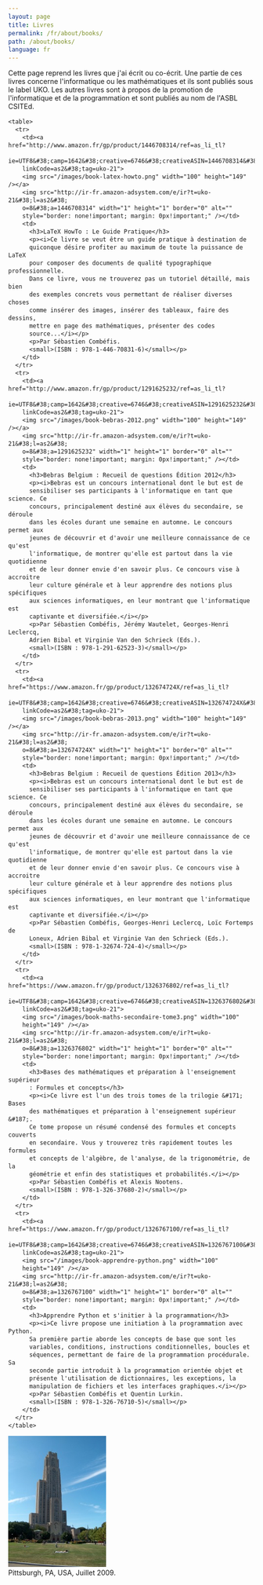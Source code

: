 ```yaml
---
layout: page
title: Livres
permalink: /fr/about/books/
path: /about/books/
language: fr
---
```


<div class="page-col-wrapper">
  <div class="page-col page-col-1">
    <p>Cette page reprend les livres que j'ai écrit ou co-écrit. Une partie de
    ces livres concerne l'informatique ou les mathématiques et ils sont publiés
    sous le label UKO. Les autres livres sont à propos de la promotion de
    l'informatique et de la programmation et sont publiés au nom de l'ASBL
    CSITEd.</p>

    <table>
      <tr>
        <td><a href="http://www.amazon.fr/gp/product/1446708314/ref=as_li_tl?
        ie=UTF8&#38;camp=1642&#38;creative=6746&#38;creativeASIN=1446708314&#38;
        linkCode=as2&#38;tag=uko-21">
        <img src="/images/book-latex-howto.png" width="100" height="149" /></a>
        <img src="http://ir-fr.amazon-adsystem.com/e/ir?t=uko-21&#38;l=as2&#38;
        o=8&#38;a=1446708314" width="1" height="1" border="0" alt=""
        style="border: none!important; margin: 0px!important;" /></td>
        <td>
          <h3>LaTeX HowTo : Le Guide Pratique</h3>
          <p><i>Ce livre se veut être un guide pratique à destination de
          quiconque désire profiter au maximum de toute la puissance de LaTeX
          pour composer des documents de qualité typographique professionnelle.
          Dans ce livre, vous ne trouverez pas un tutoriel détaillé, mais bien
          des exemples concrets vous permettant de réaliser diverses choses
          comme insérer des images, insérer des tableaux, faire des dessins,
          mettre en page des mathématiques, présenter des codes
          source...</i></p>
          <p>Par Sébastien Combéfis.
          <small>(ISBN : 978-1-446-70831-6)</small></p>
        </td>
      </tr>
      <tr>
        <td><a href="http://www.amazon.fr/gp/product/1291625232/ref=as_li_tl?
        ie=UTF8&#38;camp=1642&#38;creative=6746&#38;creativeASIN=1291625232&#38;
        linkCode=as2&#38;tag=uko-21">
        <img src="/images/book-bebras-2012.png" width="100" height="149" /></a>
        <img src="http://ir-fr.amazon-adsystem.com/e/ir?t=uko-21&#38;l=as2&#38;
        o=8&#38;a=1291625232" width="1" height="1" border="0" alt=""
        style="border: none!important; margin: 0px!important;" /></td>
        <td>
          <h3>Bebras Belgium : Recueil de questions Édition 2012</h3>
          <p><i>Bebras est un concours international dont le but est de
          sensibiliser ses participants à l'informatique en tant que science. Ce
          concours, principalement destiné aux élèves du secondaire, se déroule
          dans les écoles durant une semaine en automne. Le concours permet aux
          jeunes de découvrir et d'avoir une meilleure connaissance de ce qu'est
          l'informatique, de montrer qu'elle est partout dans la vie quotidienne
          et de leur donner envie d'en savoir plus. Ce concours vise à accroitre
          leur culture générale et à leur apprendre des notions plus spécifiques
          aux sciences informatiques, en leur montrant que l'informatique est
          captivante et diversifiée.</i></p>
          <p>Par Sébastien Combéfis, Jérémy Wautelet, Georges-Henri Leclercq,
          Adrien Bibal et Virginie Van den Schrieck (Eds.).
          <small>(ISBN : 978-1-291-62523-3)</small></p>
        </td>
      </tr>
      <tr>
        <td><a href="https://www.amazon.fr/gp/product/132674724X/ref=as_li_tl?
        ie=UTF8&#38;camp=1642&#38;creative=6746&#38;creativeASIN=132674724X&#38;
        linkCode=as2&#38;tag=uko-21">
        <img src="/images/book-bebras-2013.png" width="100" height="149" /></a>
        <img src="http://ir-fr.amazon-adsystem.com/e/ir?t=uko-21&#38;l=as2&#38;
        o=8&#38;a=132674724X" width="1" height="1" border="0" alt=""
        style="border: none!important; margin: 0px!important;" /></td>
        <td>
          <h3>Bebras Belgium : Recueil de questions Édition 2013</h3>
          <p><i>Bebras est un concours international dont le but est de
          sensibiliser ses participants à l'informatique en tant que science. Ce
          concours, principalement destiné aux élèves du secondaire, se déroule
          dans les écoles durant une semaine en automne. Le concours permet aux
          jeunes de découvrir et d'avoir une meilleure connaissance de ce qu'est
          l'informatique, de montrer qu'elle est partout dans la vie quotidienne
          et de leur donner envie d'en savoir plus. Ce concours vise à accroitre
          leur culture générale et à leur apprendre des notions plus spécifiques
          aux sciences informatiques, en leur montrant que l'informatique est
          captivante et diversifiée.</i></p>
          <p>Par Sébastien Combéfis, Georges-Henri Leclercq, Loïc Fortemps de
          Loneux, Adrien Bibal et Virginie Van den Schrieck (Eds.).
          <small>(ISBN : 978-1-32674-724-4)</small></p>
        </td>
      </tr>
      <tr>
        <td><a href="https://www.amazon.fr/gp/product/1326376802/ref=as_li_tl?
        ie=UTF8&#38;camp=1642&#38;creative=6746&#38;creativeASIN=1326376802&#38;
        linkCode=as2&#38;tag=uko-21">
        <img src="/images/book-maths-secondaire-tome3.png" width="100"
        height="149" /></a>
        <img src="http://ir-fr.amazon-adsystem.com/e/ir?t=uko-21&#38;l=as2&#38;
        o=8&#38;a=1326376802" width="1" height="1" border="0" alt=""
        style="border: none!important; margin: 0px!important;" /></td>
        <td>
          <h3>Bases des mathématiques et préparation à l'enseignement supérieur
          : Formules et concepts</h3>
          <p><i>Ce livre est l'un des trois tomes de la trilogie &#171; Bases
          des mathématiques et préparation à l'enseignement supérieur &#187;.
          Ce tome propose un résumé condensé des formules et concepts couverts
          en secondaire. Vous y trouverez très rapidement toutes les formules
          et concepts de l'algèbre, de l'analyse, de la trigonométrie, de la
          géométrie et enfin des statistiques et probabilités.</i></p>
          <p>Par Sébastien Combéfis et Alexis Nootens.
          <small>(ISBN : 978-1-326-37680-2)</small></p>
        </td>
      </tr>
      <tr>
        <td><a href="https://www.amazon.fr/gp/product/1326767100/ref=as_li_tl?
        ie=UTF8&#38;camp=1642&#38;creative=6746&#38;creativeASIN=1326767100&#38;
        linkCode=as2&#38;tag=uko-21">
        <img src="/images/book-apprendre-python.png" width="100"
        height="149" /></a>
        <img src="http://ir-fr.amazon-adsystem.com/e/ir?t=uko-21&#38;l=as2&#38;
        o=8&#38;a=1326767100" width="1" height="1" border="0" alt=""
        style="border: none!important; margin: 0px!important;" /></td>
        <td>
          <h3>Apprendre Python et s'initier à la programmation</h3>
          <p><i>Ce livre propose une initiation à la programmation avec Python.
          Sa première partie aborde les concepts de base que sont les
          variables, conditions, instructions conditionnelles, boucles et
          séquences, permettant de faire de la programmation procédurale. Sa
          seconde partie introduit à la programmation orientée objet et
          présente l'utilisation de dictionnaires, les exceptions, la
          manipulation de fichiers et les interfaces graphiques.</i></p>
          <p>Par Sébastien Combéfis et Quentin Lurkin.
          <small>(ISBN : 978-1-326-76710-5)</small></p>
        </td>
      </tr>
    </table>
  </div>
  <div class="page-col page-col-2">
    <p><img src="/images/pittsburgh.jpg" alt="Pittsburgh, PA, USA,
    Juillet 2009." width="200" height="267" /><br />
    Pittsburgh, PA, USA, Juillet 2009.</p>
  </div>
</div>
